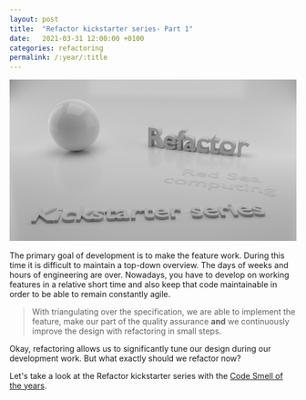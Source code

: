```yaml
---
layout: post
title:  "Refactor kickstarter series- Part 1"
date:   2021-03-31 12:00:00 +0100
categories: refactoring
permalink: /:year/:title
---
```


![Kickstarter series](../images/Refactoring/Refactor-kickstarter-series.png)


The primary goal of development is to make the feature work. During this 
time it is difficult to maintain a top-down overview.
The days of weeks and hours of engineering are over. Nowadays, you 
have to develop on working features in a relative short time and also keep that code maintainable 
in order to be able to remain constantly agile.

>With triangulating over the specification, we are able to implement the feature, make our part of the quality assurance **and** 
we continuously improve the design with refactoring in small steps.

Okay, refactoring allows us to significantly tune our design during our development work. But what exactly should we refactor now?

Let's take a look at the Refactor kickstarter series with the [Code Smell of the years](https://redseacomputing.github.io/2021/Refactoring1-1-magic-numberMagic_Numbers).